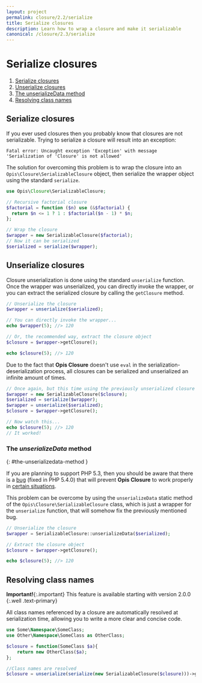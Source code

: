 ```yaml
---
layout: project
permalink: closure/2.2/serialize
title: Serialize closures
description: Learn how to wrap a closure and make it serializable
canonical: /closure/2.3/serialize
---
```

# Serialize closures

1. [Serialize closures](#serialize-closures)
2. [Unserialize closures](#unserialize-closures)
3. [The unserializeData method](#the-unserializedata-method)
4. [Resolving class names](#resolving-class-names)

## Serialize closures

If you ever used closures then you probably know that closures are not serializable. 
Trying to serialize a closure will result into an exception: 

    Fatal error: Uncaught exception 'Exception' with message 'Serialization of 'Closure' is not allowed'

The solution for overcoming this problem is to wrap the closure into an `Opis\Closure\SerializableClosure`
object, then serialize the wrapper object using the standard `serialize`. 

```php
use Opis\Closure\SerializableClosure;

// Recursive factorial closure
$factorial = function ($n) use (&$factorial) {
  return $n <= 1 ? 1 : $factorial($n - 1) * $n;
};

// Wrap the closure
$wrapper = new SerializableClosure($factorial);
// Now it can be serialized
$serialized = serialize($wrapper);
```

## Unserialize closures

Closure unserialization is done using the standard `unserialize` function. 
Once the wrapper was unserialized, you can directly invoke the wrapper, 
or you can extract the serialized closure by calling the `getClosure` method. 

```php
// Unserialize the closure
$wrapper = unserialize($serialized);

// You can directly invoke the wrapper...
echo $wrapper(5); //> 120

// Or, the recommended way, extract the closure object
$closure = $wrapper->getClosure();

echo $closure(5); //> 120
```

Due to the fact that **Opis Closure** doesn't use `eval` in the serialization-deserialization process,
all closures can be serialized and unserialized an infinite amount of times. 

```php
// Once again, but this time using the previously unserialized closure
$wrapper = new SerializableClosure($closure);
$serialized = serialize($wrapper);
$wrapper = unserialize($serialized);
$closure = $wrapper->getClosure();

// Now watch this...
echo $closure(5); //> 120
// It worked!
```

### The *unserializeData* method 
{: #the-unserializedata-method }

If you are planning to support PHP 5.3, then you should be aware that there 
is a [bug](https://bugs.php.net/bug.php?id=36424) (fixed in PHP 5.4.0) 
that will prevent **Opis Closure** to work properly in [certain situations](context.html).

This problem can be overcome by using the `unserializeData` static method of the 
`Opis\Closure\SerializableClosure` class, which is just a wrapper for the `unserialize`
function, that will somehow fix the previously mentioned bug. 

```php
// Unserialize the closure
$wrapper = SerializableClosure::unserializeData($serialized);

// Extract the closure object
$closure = $wrapper->getClosure();

echo $closure(5); //> 120
```

## Resolving class names

**Important!**{:.important}
This feature is available starting with version 2.0.0
{:.well .text-primary}

All class names referenced by a closure are automatically resolved at 
serialization time, allowing you to write a more clear and concise code. 

```php
use Some\Namespace\SomeClass;
use Other\Namespace\SomeClass as OtherClass;

$closure = function(SomeClass $a){
    return new OtherClass($a);
};

//Class names are resolved
$closure = unserialize(serialize(new SerializableClosure($closure)))->getClosure();
```

